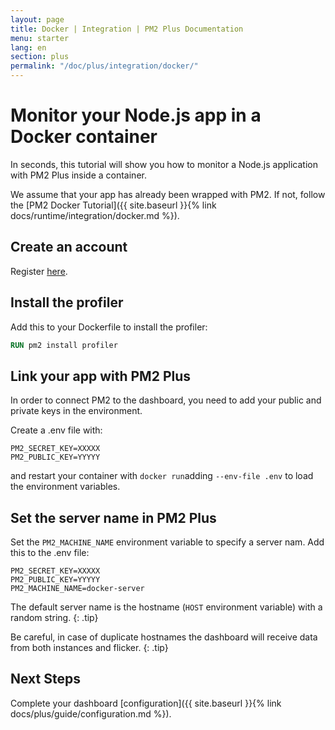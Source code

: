 ```yaml
---
layout: page
title: Docker | Integration | PM2 Plus Documentation
menu: starter
lang: en
section: plus
permalink: "/doc/plus/integration/docker/"
---
```


# Monitor your Node.js app in a Docker container

In seconds, this tutorial will show you how to monitor a Node.js application with PM2 Plus inside a container.

We assume that your app has already been wrapped with PM2. If not, follow the [PM2 Docker Tutorial]({{ site.baseurl }}{% link docs/runtime/integration/docker.md %}).

## Create an account

Register [here](https://id.keymetrics.io/api/oauth/register).

## Install the profiler

Add this to your Dockerfile to install the profiler:

```Dockerfile
RUN pm2 install profiler
```

## Link your app with PM2 Plus

In order to connect PM2 to the dashboard, you need to add your public and private keys in the environment.

Create a .env file with:
```.env
PM2_SECRET_KEY=XXXXX
PM2_PUBLIC_KEY=YYYYY
```
and restart your container with `docker run`adding `--env-file .env` to load the environment variables.

## Set the server name in PM2 Plus

Set the `PM2_MACHINE_NAME` environment variable to specify a server nam. Add this to the .env file:

```.env
PM2_SECRET_KEY=XXXXX
PM2_PUBLIC_KEY=YYYYY
PM2_MACHINE_NAME=docker-server
```

 The default server name is the hostname (`HOST` environment variable) with a random string.
{: .tip}

 Be careful, in case of duplicate hostnames the dashboard will receive data from both instances and flicker.
{: .tip}

## Next Steps

Complete your dashboard [configuration]({{ site.baseurl }}{% link docs/plus/guide/configuration.md %}).



